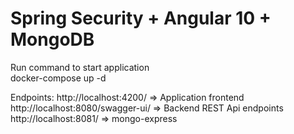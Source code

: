 # Spring Security + Angular 10 + MongoDB 

Run command to start application  
docker-compose up -d

Endpoints:
http://localhost:4200/ => Application frontend
http://localhost:8080/swagger-ui/ => Backend REST Api endpoints 
http://localhost:8081/ => mongo-express

